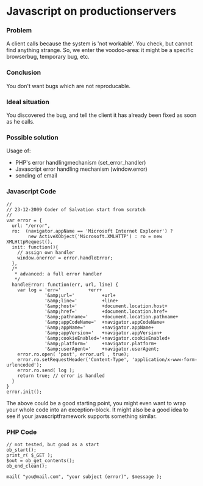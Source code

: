 Javascript on productionservers
===============================

### Problem ###

A client calls because the system is 'not workable'.
You check, but cannot find anything strange.
So, we enter the voodoo-area: it might be a specific  browserbug, temporary bug, etc.

### Conclusion ###

You don't want bugs which are not reproducable.

### Ideal situation ###

You discovered the bug, and tell the client it has already been
fixed as soon as he calls.

### Possible solution ###

Usage of:

  * PHP's error handlingmechanism (set_error_handler)
  * Javascript error handling mechanism (window.error)
  * sending of email

### Javascript Code ###

    //
    // 23-12-2009 Coder of Salvation start from scratch
    //
    var error = {
      url: "/error",
      ro:  (navigator.appName == 'Microsoft Internet Explorer') ?
            new ActiveXObject('Microsoft.XMLHTTP') : ro = new XMLHttpRequest(),
      init: function(){
        // assign own handler
        window.onerror = error.handleError;
      },
      /*
       * advanced: a full error handler
       */
      handleError: function(err, url, line) {
        var log = 'err='          +err+
                  '&amp;url='          +url+
                  '&amp;line='         +line+
                  '&amp;host='         +document.location.host+
                  '&amp;href='         +document.location.href+
                  '&amp;pathname='     +document.location.pathname+
                  '&amp;appCodeName='  +navigator.appCodeName+
                  '&amp;appName='      +navigator.appName+
                  '&amp;appVersion='   +navigator.appVersion+
                  '&amp;cookieEnabled='+navigator.cookieEnabled+
                  '&amp;platform='     +navigator.platform+
                  '&amp;userAgent='    +navigator.userAgent;
        error.ro.open( 'post', error.url , true);
        error.ro.setRequestHeader('Content-Type', 'application/x-www-form-urlencoded');
        error.ro.send( log );
        return true; // error is handled
      }
    }
    error.init();

The above could be a good starting point, you might even want to wrap your whole code into an exception-block.
It might also be a good idea to see if your javascriptframework supports something similar.

### PHP Code ###

    // not tested, but good as a start
    ob_start();
    print_r( $_GET );
    $out = ob_get_contents();
    ob_end_clean();

    mail( "you@mail.com", "your subject (error)", $message );

